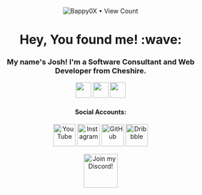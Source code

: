 <p align="center"><img src="https://profile-counter.glitch.me/{Bappy0X}/count.svg" alt="Bappy0X • View Count"/></p>

<h1 align="center">Hey, You found me! :wave:</h1>
<h3 align="center">My name's Josh! I'm a Software Consultant and Web Developer from Cheshire.</h3>

<!--
<p align="center">Check Out My Site!</a></p>-->

<p align="center">
	<a href="https://joshv.tech" target="_blank"><img src="https://cdn3.iconfinder.com/data/icons/colorful-guache-social-media-logos-1/159/social-media_web-128.png" height="35px"/></a>
	<a href="mailto:me@joshv.tech" target="_blank"><img src="https://cdn2.iconfinder.com/data/icons/colorful-guache-social-media-logos-1/154/social-media__email-128.png" height="35px"/></a>
	<a href="https://www.linkedin.com/in/joshua-vaughan/" target="_blank"><img src="https://cdn4.iconfinder.com/data/icons/colorful-guache-social-media-logos-1/159/social-media_linkedin-128.png" height="35px"/></a>
</p>

<h4 align="center">Social Accounts:</h4>

<p align="center">
	<a href="https://www.youtube.com/channel/UCgL7ZU52tlnWeV7JdJY3pzg" target="_blank"><img src="https://cdn2.iconfinder.com/data/icons/colorful-guache-social-media-logos-1/157/social-media_youtube-128.png" height="50px" alt="YouTube"/></a>
	<a href="https://www.instagram.com/joshvtech/" target="_blank"><img src="https://cdn4.iconfinder.com/data/icons/colorful-guache-social-media-logos-1/155/social-media_instagram-black-128.png" height="50px" alt="Instagram"/></a>
	<a href="https://github.com/joshvtech" target="_blank"><img src="https://cdn3.iconfinder.com/data/icons/colorful-guache-social-media-logos-1/159/social-media_GitHub-128.png" height="50px" alt="GitHub"/></a>
	<a href="https://dribbble.com/joshvtech" target="_blank"><img src="https://cdn4.iconfinder.com/data/icons/colorful-guache-social-media-logos-1/159/social-media_dribblbe-128.png" height="50px" alt="Dribbble"/></a>
	
</p>

<p align="center">
	<a href="https://discord.gg/Cvc6pVK" title="Join my Discord!" target="_blank">
		<img draggable="false" src="https://discordapp.com/api/guilds/708323454881103882/widget.png?style=banner2" height="76px" draggable="false" alt="Join my Discord!"/>
	</a>
</p>
